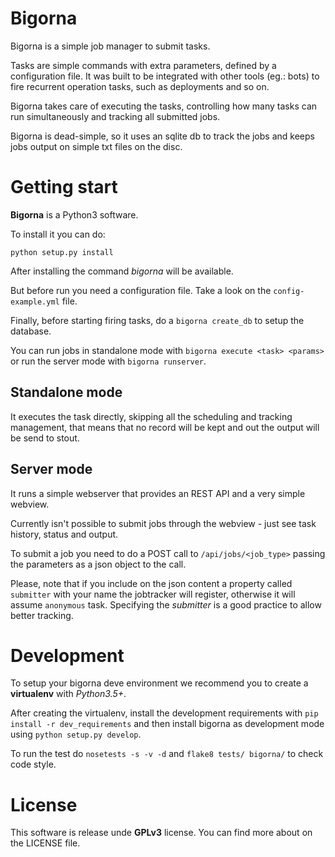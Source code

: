 # Bigorna

Bigorna is a simple job manager to submit tasks.

Tasks are simple commands with extra parameters, defined by a configuration file. It was built to
be integrated with other tools (eg.: bots) to fire recurrent operation tasks,
such as deployments and so on.

Bigorna takes care of executing the tasks, controlling how many tasks can run simultaneously
and tracking all submitted jobs.

Bigorna is dead-simple, so it uses an sqlite db to track the jobs and keeps jobs output on simple
txt files on the disc.

# Getting start

**Bigorna** is a Python3 software.

To install it you can do:

    python setup.py install

After installing the command *bigorna*  will be available.

But before run you need a configuration file. Take a look on the `config-example.yml` file.

Finally, before starting firing tasks, do a `bigorna create_db` to setup the database.

You can run jobs in standalone mode with `bigorna execute <task> <params>` or run the server mode
with `bigorna runserver`.

## Standalone mode

It executes the task directly, skipping all the scheduling and tracking management, that means
that no record will be kept and out the output will be send to stout.

## Server mode

It runs a simple webserver that provides an REST API and a very simple webview.

Currently isn't possible to submit jobs through the webview - just see task history, status and
output.

To submit a job you need to do a POST call to `/api/jobs/<job_type>` passing the parameters as
a json object to the call.

Please, note that if you include on the json content a property called `submitter` with your name
the jobtracker will register, otherwise it will assume `anonymous` task. Specifying the *submitter*
is a good practice to allow better tracking.

# Development

To setup your bigorna deve environment we recommend you to create a **virtualenv** with *Python3.5+*.

After creating the virtualenv, install the development requirements with
`pip install -r dev_requirements` and then install bigorna as development mode using
`python setup.py develop`.

To run the test do `nosetests -s -v -d` and `flake8 tests/ bigorna/` to check code style.

# License

This software is release unde **GPLv3** license. You can find more about on the LICENSE file.

